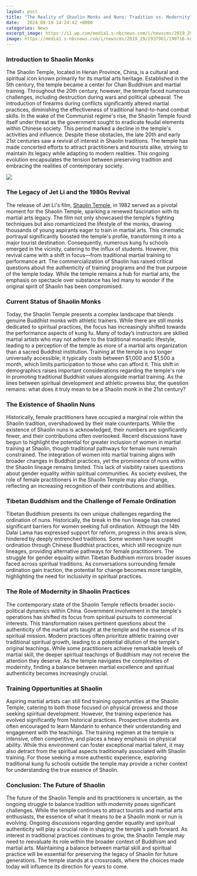 ```yaml
---
layout: post
title: "The Reality of Shaolin Monks and Nuns: Tradition vs. Modernity"
date:   2024-08-10 14:24:42 +0000
categories: News
excerpt_image: https://i1.wp.com/media1.s-nbcnews.com/i/newscms/2019_29/2937961/190716-kung-fu-nuns-mc-003_02699686f2fffcafabbc491f8f353f9d.JPG?w=480
image: https://media1.s-nbcnews.com/i/newscms/2019_29/2937961/190716-kung-fu-nuns-mc-003_02699686f2fffcafabbc491f8f353f9d.JPG
---
```


### Introduction to Shaolin Monks
The Shaolin Temple, located in Henan Province, China, is a cultural and spiritual icon known primarily for its martial arts heritage. Established in the 5th century, the temple became a center for Chan Buddhism and martial training. Throughout the 20th century, however, the temple faced numerous challenges, including destruction during wars and political upheaval. The introduction of firearms during conflicts significantly altered martial practices, diminishing the effectiveness of traditional hand-to-hand combat skills. 
In the wake of the Communist regime's rise, the Shaolin Temple found itself under threat as the government sought to eradicate feudal elements within Chinese society. This period marked a decline in the temple's activities and influence. Despite these obstacles, the late 20th and early 21st centuries saw a revival of interest in Shaolin traditions. The temple has made concerted efforts to attract practitioners and tourists alike, striving to maintain its legacy while adapting to modern realities. This ongoing evolution encapsulates the tension between preserving tradition and embracing the realities of contemporary society.

![](https://media1.s-nbcnews.com/i/newscms/2019_29/2937961/190716-kung-fu-nuns-mc-003_02699686f2fffcafabbc491f8f353f9d.JPG)
### The Legacy of Jet Li and the 1980s Revival
The release of Jet Li's film, [Shaolin Temple](https://fr.edu.vn/en/Shaolin_Temple_(film)), in 1982 served as a pivotal moment for the Shaolin Temple, sparking a renewed fascination with its martial arts legacy. The film not only showcased the temple's fighting techniques but also romanticized the lifestyle of the monks, drawing thousands of young aspirants eager to train in martial arts. This cinematic portrayal significantly boosted the temple's profile, transforming it into a major tourist destination.
Consequently, numerous kung fu schools emerged in the vicinity, catering to the influx of students. However, this revival came with a shift in focus—from traditional martial training to performance art. The commercialization of Shaolin has raised critical questions about the authenticity of training programs and the true purpose of the temple today. While the temple remains a hub for martial arts, the emphasis on spectacle over substance has led many to wonder if the original spirit of Shaolin has been compromised.
### Current Status of Shaolin Monks
Today, the Shaolin Temple presents a complex landscape that blends genuine Buddhist monks with athletic trainers. While there are still monks dedicated to spiritual practices, the focus has increasingly shifted towards the performance aspects of kung fu. Many of today’s instructors are skilled martial artists who may not adhere to the traditional monastic lifestyle, leading to a perception of the temple as more of a martial arts organization than a sacred Buddhist institution.
Training at the temple is no longer universally accessible; it typically costs between $1,000 and $1,500 a month, which limits participation to those who can afford it. This shift in demographics raises important considerations regarding the temple's role in promoting traditional Buddhist values alongside martial training. As the lines between spiritual development and athletic prowess blur, the question remains: what does it truly mean to be a Shaolin monk in the 21st century?
### The Existence of Shaolin Nuns
Historically, female practitioners have occupied a marginal role within the Shaolin tradition, overshadowed by their male counterparts. While the existence of Shaolin nuns is acknowledged, their numbers are significantly fewer, and their contributions often overlooked. Recent discussions have begun to highlight the potential for greater inclusion of women in martial training at Shaolin, though traditional pathways for female nuns remain constrained.
The integration of women into martial training aligns with broader changes in Buddhist practices, yet the prominence of nuns within the Shaolin lineage remains limited. This lack of visibility raises questions about gender equality within spiritual communities. As society evolves, the role of female practitioners in the Shaolin Temple may also change, reflecting an increasing recognition of their contributions and abilities.
### Tibetan Buddhism and the Challenge of Female Ordination
Tibetan Buddhism presents its own unique challenges regarding the ordination of nuns. Historically, the break in the nun lineage has created significant barriers for women seeking full ordination. Although the 14th Dalai Lama has expressed support for reform, progress in this area is slow, hindered by deeply entrenched traditions.
Some women have sought ordination through Chinese Buddhist practices, which still recognize nun lineages, providing alternative pathways for female practitioners. The struggle for gender equality within Tibetan Buddhism mirrors broader issues faced across spiritual traditions. As conversations surrounding female ordination gain traction, the potential for change becomes more tangible, highlighting the need for inclusivity in spiritual practices.
### The Role of Modernity in Shaolin Practices
The contemporary state of the Shaolin Temple reflects broader socio-political dynamics within China. Government involvement in the temple's operations has shifted its focus from spiritual pursuits to commercial interests. This transformation raises pertinent questions about the authenticity of the martial arts taught at the temple and the essence of its spiritual mission.
Modern practices often prioritize athletic training over traditional spiritual growth, leading to a potential dilution of the temple's original teachings. While some practitioners achieve remarkable levels of martial skill, the deeper spiritual teachings of Buddhism may not receive the attention they deserve. As the temple navigates the complexities of modernity, finding a balance between martial excellence and spiritual authenticity becomes increasingly crucial.
### Training Opportunities at Shaolin
Aspiring martial artists can still find training opportunities at the Shaolin Temple, catering to both those focused on physical prowess and those seeking spiritual development. However, the training experience has evolved significantly from historical practices. Prospective students are often encouraged to learn Mandarin to enhance their understanding and engagement with the teachings.
The training regimen at the temple is intensive, often competitive, and places a heavy emphasis on physical ability. While this environment can foster exceptional martial talent, it may also detract from the spiritual aspects traditionally associated with Shaolin training. For those seeking a more authentic experience, exploring traditional kung fu schools outside the temple may provide a richer context for understanding the true essence of Shaolin.
### Conclusion: The Future of Shaolin
The future of the Shaolin Temple and its practitioners is uncertain, as the ongoing struggle to balance tradition with modernity poses significant challenges. While the temple continues to attract tourists and martial arts enthusiasts, the essence of what it means to be a Shaolin monk or nun is evolving. Ongoing discussions regarding gender equality and spiritual authenticity will play a crucial role in shaping the temple's path forward.
As interest in traditional practices continues to grow, the Shaolin Temple may need to reevaluate its role within the broader context of Buddhism and martial arts. Maintaining a balance between martial skill and spiritual practice will be essential for preserving the legacy of Shaolin for future generations. The temple stands at a crossroads, where the choices made today will influence its direction for years to come.
